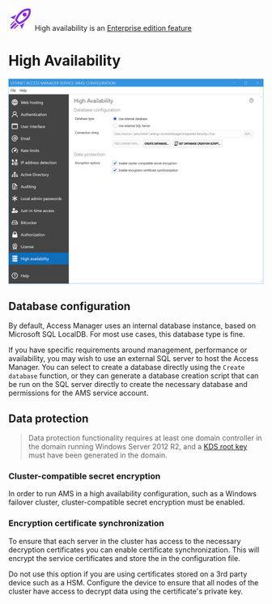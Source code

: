 <img src="../images/badge-enterprise-edition-rocket.svg" alt="localadminpasswords"> High availability is an [Enterprise edition feature](/about_ams/Access-Manager-Editions)

# High Availability

<img src="/images/ui-page-highavailability.png" alt="localadminpasswords" width="1000px">

## Database configuration
By default, Access Manager uses an internal database instance, based on Microsoft SQL LocalDB. For most use cases, this database type is fine. 

If you have specific requirements around management, performance or availability, you may wish to use an external SQL server to host the Access Manager. You can select to create a database directly using the `Create database` function, or they can generate a database creation script that can be run on the SQL server directly to create the necessary database and permissions for the AMS service account.

## Data protection
> Data protection functionality requires at least one domain controller in the domain running Windows Server 2012 R2, and a [KDS root key](https://docs.microsoft.com/en-us/windows-server/security/group-managed-service-accounts/create-the-key-distribution-services-kds-root-key) must have been generated in the domain.

### Cluster-compatible secret encryption
In order to run AMS in a high availability configuration, such as a Windows failover cluster, cluster-compatible secret encryption must be enabled. 

### Encryption certificate synchronization
To ensure that each server in the cluster has access to the necessary decryption certificates you can enable certificate synchronization. This will encrypt the service certificates and store the in the configuration file. 

Do not use this option if you are using certificates stored on a 3rd party device such as a HSM. Configure the device to ensure that all nodes of the cluster have access to decrypt data using the certificate's private key.